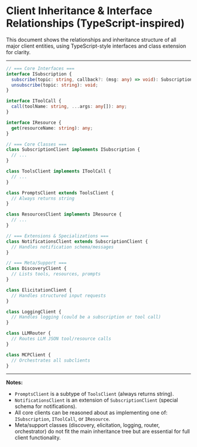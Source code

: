 # Client Inheritance & Interface Relationships (TypeScript-inspired)

This document shows the relationships and inheritance structure of all major client entities, using TypeScript-style interfaces and class extension for clarity.

---

```typescript
// === Core Interfaces ===
interface ISubscription {
  subscribe(topic: string, callback?: (msg: any) => void): SubscriptionHandle;
  unsubscribe(topic: string): void;
}

interface IToolCall {
  call(toolName: string, ...args: any[]): any;
}

interface IResource {
  get(resourceName: string): any;
}

// === Core Classes ===
class SubscriptionClient implements ISubscription {
  // ...
}

class ToolsClient implements IToolCall {
  // ...
}

class PromptsClient extends ToolsClient {
  // Always returns string
}

class ResourcesClient implements IResource {
  // ...
}

// === Extensions & Specializations ===
class NotificationsClient extends SubscriptionClient {
  // Handles notification schema/messages
}

// === Meta/Support ===
class DiscoveryClient {
  // Lists tools, resources, prompts
}

class ElicitationClient {
  // Handles structured input requests
}

class LoggingClient {
  // Handles logging (could be a subscription or tool call)
}

class LLMRouter {
  // Routes LLM JSON tool/resource calls
}

class MCPClient {
  // Orchestrates all subclients
}
```

---

**Notes:**
- `PromptsClient` is a subtype of `ToolsClient` (always returns string).
- `NotificationsClient` is an extension of `SubscriptionClient` (special schema for notifications).
- All core clients can be reasoned about as implementing one of: `ISubscription`, `IToolCall`, or `IResource`.
- Meta/support classes (discovery, elicitation, logging, router, orchestrator) do not fit the main inheritance tree but are essential for full client functionality.
